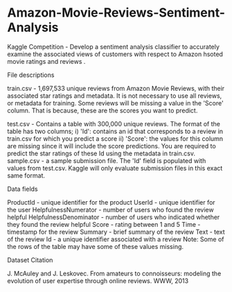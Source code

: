 # Amazon-Movie-Reviews-Sentiment-Analysis
Kaggle Competition - Develop a sentiment analysis classifier to accurately examine the associated views of customers with respect to Amazon hsoted movie ratings and reviews .

File descriptions

train.csv - 1,697,533 unique reviews from Amazon Movie Reviews, with their associated star ratings and metadata. It is not necessary to use all reviews, or metadata for training. Some reviews will be missing a value in the 'Score' column. That is because, these are the scores you want to predict.

test.csv - Contains a table with 300,000 unique reviews. The format of the table has two columns; i) 'Id': contains an id that corresponds to a review in train.csv for which you predict a score ii) 'Score': the values for this column are missing since it will include the score predictions. You are required to predict the star ratings of these Id using the metadata in train.csv. sample.csv - a sample submission file. The 'Id' field is populated with values from test.csv. Kaggle will only evaluate submission files in this exact same format.

Data fields

ProductId - unique identifier for the product
UserId - unique identifier for the user
HelpfulnessNumerator - number of users who found the review helpful
HelpfulnessDenominator - number of users who indicated whether they found the review helpful
Score - rating between 1 and 5
Time - timestamp for the review
Summary - brief summary of the review
Text - text of the review
Id - a unique identifier associated with a review
Note: Some of the rows of the table may have some of these values missing.

Dataset Citation

J. McAuley and J. Leskovec. From amateurs to connoisseurs: modeling the evolution of user expertise through online reviews. WWW, 2013
